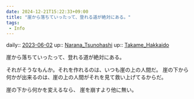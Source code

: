 ```yaml
---
date: 2024-12-21T15:22:33+09:00
title: "崖から落ちていったって、登れる道が絶対にある。"
tags:
 - Info
---
```


daily:: [2023-06-02](/Daily_Note/2023-06-02.md)
up:: [Narana_Tsunohashi](../Bar/Novel/Nacaria/Narana_Tsunohashi.md)
up:: [Takame_Hakkaido](../Bar/Novel/Nacaria/Takame_Hakkaido.md)

崖から落ちていったって、登れる道が絶対にある。

それがそうなもんか。それを作れるのは、いつも崖の上の人間だ。
崖の下から何かが出来るのは、崖の上の人間がそれを見て救い上げてるからだ。

崖の下から何かを変えるなら、
崖を崩すより他に無い。

